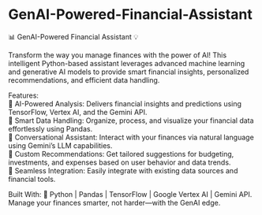 # GenAI-Powered-Financial-Assistant
📊 GenAI-Powered Financial Assistant 💡

<p>
Transform the way you manage finances with the power of AI! This intelligent Python-based assistant leverages advanced machine learning and generative AI models to provide smart financial insights, personalized recommendations, and efficient data handling.<br>

Features: <br>
🔷 AI-Powered Analysis: Delivers financial insights and predictions using TensorFlow, Vertex AI, and the Gemini API. <br>
🔷 Smart Data Handling: Organize, process, and visualize your financial data effortlessly using Pandas. <br>
🔷 Conversational Assistant: Interact with your finances via natural language using Gemini’s LLM capabilities. <br>
🔷 Custom Recommendations: Get tailored suggestions for budgeting, investments, and expenses based on user behavior and data trends. <br>
🔷 Seamless Integration: Easily integrate with existing data sources and financial tools.<br>

Built With: 🔧 Python | Pandas | TensorFlow | Google Vertex AI | Gemini API.<br>
Manage your finances smarter, not harder—with the GenAI edge.
</p>
